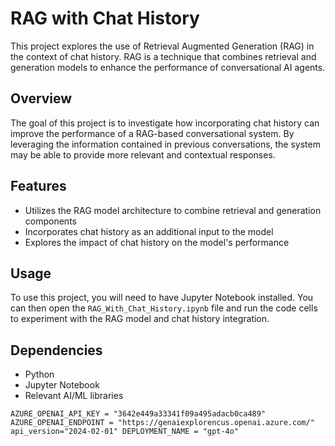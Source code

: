 # RAG with Chat History

This project explores the use of Retrieval Augmented Generation (RAG) in the context of chat history. RAG is a technique that combines retrieval and generation models to enhance the performance of conversational AI agents.

## Overview

The goal of this project is to investigate how incorporating chat history can improve the performance of a RAG-based conversational system. By leveraging the information contained in previous conversations, the system may be able to provide more relevant and contextual responses.

## Features

- Utilizes the RAG model architecture to combine retrieval and generation components
- Incorporates chat history as an additional input to the model
- Explores the impact of chat history on the model's performance

## Usage

To use this project, you will need to have Jupyter Notebook installed. You can then open the `RAG_With_Chat_History.ipynb` file and run the code cells to experiment with the RAG model and chat history integration.

## Dependencies

- Python
- Jupyter Notebook
- Relevant AI/ML libraries


`AZURE_OPENAI_API_KEY = "3642e449a33341f09a495adacb0ca489"
AZURE_OPENAI_ENDPOINT = "https://genaiexplorencus.openai.azure.com/"
api_version="2024-02-01"
DEPLOYMENT_NAME = "gpt-4o"`